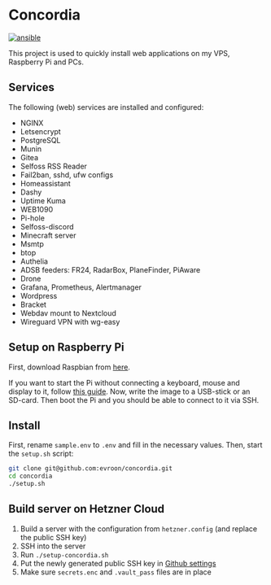 # Concordia
[![ansible](https://github.com/evroon/concordia/actions/workflows/ansible.yml/badge.svg)](https://github.com/evroon/concordia/actions/workflows/ansible.yml)

This project is used to quickly install web applications on my VPS, Raspberry Pi and PCs.

## Services
The following (web) services are installed and configured:
* NGINX
* Letsencrypt
* PostgreSQL
* Munin
* Gitea
* Selfoss RSS Reader
* Fail2ban, sshd, ufw configs
* Homeassistant
* Dashy
* Uptime Kuma
* WEB1090
* Pi-hole
* Selfoss-discord
* Minecraft server
* Msmtp
* btop
* Authelia
* ADSB feeders: FR24, RadarBox, PlaneFinder, PiAware
* Drone
* Grafana, Prometheus, Alertmanager
* Wordpress
* Bracket
* Webdav mount to Nextcloud
* Wireguard VPN with wg-easy

## Setup on Raspberry Pi
First, download Raspbian from [here](https://www.raspberrypi.com/software/operating-systems/).

If you want to start the Pi without connecting a keyboard, mouse and display to it, follow [this guide](https://www.tomshardware.com/reviews/raspberry-pi-headless-setup-how-to,6028.html).
Now, write the image to a USB-stick or an SD-card. Then boot the Pi and you should be able to connect to it via SSH.

## Install
First, rename `sample.env` to `.env` and fill in the necessary values. Then, start the `setup.sh` script:

```bash
git clone git@github.com:evroon/concordia.git
cd concordia
./setup.sh
```

## Build server on Hetzner Cloud
1. Build a server with the configuration from `hetzner.config` (and replace the public SSH key)
1. SSH into the server
1. Run `./setup-concordia.sh`
1. Put the newly generated public SSH key in [Github settings](https://github.com/settings/ssh/new)
1. Make sure `secrets.enc` and `.vault_pass` files are in place
